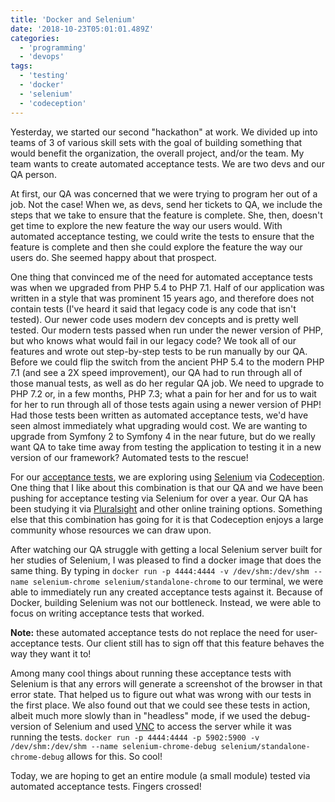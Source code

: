 ```yaml
---
title: 'Docker and Selenium'
date: '2018-10-23T05:01:01.489Z'
categories: 
  - 'programming'
  - 'devops'
tags:
  - 'testing'
  - 'docker'
  - 'selenium'
  - 'codeception'
---
```

Yesterday, we started our second "hackathon" at work. We divided up into teams of 3 of various skill sets with the goal of building something that would benefit the organization, the overall project, and/or the team. My team wants to create automated acceptance tests. We are two devs and our QA person.

At first, our QA was concerned that we were trying to program her out of a job. Not the case! When we, as devs, send her tickets to QA, we include the steps that we take to ensure that the feature is complete. She, then, doesn't get time to explore the new feature the way our users would. With automated acceptance testing, we could write the tests to ensure that the feature is complete and then she could explore the feature the way our users do. She seemed happy about that prospect.

One thing that convinced me of the need for automated acceptance tests was when we upgraded from PHP 5.4 to PHP 7.1. Half of our application was written in a style that was prominent 15 years ago, and therefore does not contain tests (I've heard it said that legacy code is any code that isn't tested). Our newer code uses modern dev concepts and is pretty well tested. Our modern tests passed when run under the newer version of PHP, but who knows what would fail in our legacy code? We took all of our features and wrote out step-by-step tests to be run manually by our QA. Before we could flip the switch from the ancient PHP 5.4 to the modern PHP 7.1 (and see a 2X speed improvement), our QA had to run through all of those manual tests, as well as do her regular QA job. We need to upgrade to PHP 7.2 or, in a few months, PHP 7.3; what a pain for her and for us to wait for her to run through all of those tests again using a newer version of PHP! Had those tests been written as automated acceptance tests, we'd have seen almost immediately what upgrading would cost. We are wanting to upgrade from Symfony 2 to Symfony 4 in the near future, but do we really want QA to take time away from testing the application to testing it in a new version of our framework? Automated tests to the rescue!

For our [acceptance tests](https://codeception.com/docs/03-AcceptanceTests), we are exploring using [Selenium](https://www.seleniumhq.org/) via [Codeception](https://codeception.com/). One thing that I like about this combination is that our QA and we have been pushing for acceptance testing via Selenium for over a year. Our QA has been studying it via [Pluralsight](https://www.pluralsight.com/search?q=selenium) and other online training options. Something else that this combination has going for it is that Codeception enjoys a large community whose resources we can draw upon.

After watching our QA struggle with getting a local Selenium server built for her studies of Selenium, I was pleased to find a docker image that does the same thing. By typing in `docker run -p 4444:4444 -v /dev/shm:/dev/shm --name selenium-chrome selenium/standalone-chrome` to our terminal, we were able to immediately run any created acceptance tests against it. Because of Docker, building Selenium was not our bottleneck. Instead, we were able to focus on writing acceptance tests that worked.

**Note:** these automated acceptance tests do not replace the need for user-acceptance tests. Our client still has to sign off that this feature behaves the way they want it to!

Among many cool things about running these acceptance tests with Selenium is that any errors will generate a screenshot of the browser in that error state. That helped us to figure out what was wrong with our tests in the first place. We also found out that we could see these tests in action, albeit much more slowly than in "headless" mode, if we used the debug-version of Selenium and used [VNC](https://en.wikipedia.org/wiki/Virtual_Network_Computing) to access the server while it was running the tests. `docker run -p 4444:4444 -p 5902:5900 -v /dev/shm:/dev/shm --name selenium-chrome-debug selenium/standalone-chrome-debug` allows for this. So cool!

Today, we are hoping to get an entire module (a small module) tested via automated acceptance tests. Fingers crossed!

